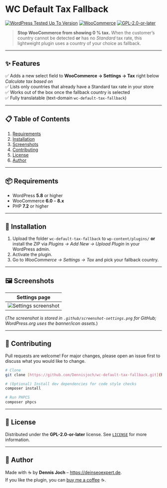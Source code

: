 # WC Default Tax Fallback

[![WordPress Tested Up To Version](https://img.shields.io/badge/WordPress-6.8-blue.svg?logo=wordpress&logoColor=white)](https://wordpress.org/) [![WooCommerce](https://img.shields.io/badge/WooCommerce-6.0%20%E2%86%92%208.x-blueviolet?logo=woocommerce&logoColor=white)](https://woocommerce.com/) [![GPL-2.0-or-later](https://img.shields.io/badge/License-GPLv2+-brightgreen.svg)](https://www.gnu.org/licenses/gpl-2.0.html)

> **Stop WooCommerce from showing 0 % tax.**  When the customer’s country cannot be detected **or** has no *Standard* tax rate, this lightweight plugin uses a country of your choice as fallback.

---

## ✨ Features

✅ Adds a new select field to **WooCommerce → Settings → Tax** right below *Calculate tax based on*  
✅ Lists only countries that already have a Standard tax rate in your store  
✅ Works out of the box once the fallback country is selected  
✅ Fully translatable (text-domain `wc-default-tax-fallback`)

---

## 📋 Table of Contents

1. [Requirements](#-requirements)  
2. [Installation](#-installation)  
3. [Screenshots](#-screenshots)  
4. [Contributing](#-contributing)  
5. [License](#-license)  
6. [Author](#-author)

---

## 📦 Requirements

* WordPress **5.8** or higher
* WooCommerce **6.0** – **8.x**
* PHP **7.2** or higher

---

## 🚀 Installation

1. Upload the folder `wc-default-tax-fallback` to `wp-content/plugins/` **or** install the ZIP via *Plugins → Add New → Upload Plugin* in your WordPress admin.  
2. Activate the plugin.  
3. Go to *WooCommerce → Settings → Tax* and pick your fallback country.

---

## 🖼️ Screenshots

| Settings page |
| :---: |
| ![Settings screenshot](https://raw.githubusercontent.com/Dennisjoch/wc-default-tax-fallback/main/.github/screenshot-settings.png) |

(_The screenshot is stored in `.github/screenshot-settings.png` for GitHub; WordPress.org uses the banner/icon assets._)

---

## 🤝 Contributing

Pull requests are welcome! For major changes, please open an issue first to discuss what you would like to change.

```bash
# Clone
git clone [https://github.com/Dennisjoch/wc-default-tax-fallback.git](https://github.com/Dennisjoch/wc-default-tax-fallback.git)

# (Optional) Install dev dependencies for code style checks
composer install

# Run PHPCS
composer phpcs
```

---

## 📄 License

Distributed under the **GPL-2.0-or-later** license. See [`LICENSE`](https://www.gnu.org/licenses/gpl-2.0.html) for more information.

---

## 🙋 Author

Made with ☕ by **Dennis Joch** – <https://deinseoexpert.de>.  
If you like the plugin, you can [buy me a coffee](https://coff.ee/dennisjoch) ☕.
